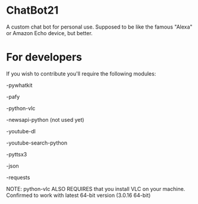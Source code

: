 # ChatBot21
A custom chat bot for personal use. Supposed to be like the famous "Alexa" or Amazon Echo device, but better.





# For developers
If you wish to contribute you'll require the following modules:

  -pywhatkit
  
  -pafy
  
  -python-vlc
  
  -newsapi-python (not used yet)
  
  -youtube-dl
  
  -youtube-search-python
  
  -pyttsx3
  
  -json
  
  -requests
  
  NOTE: python-vlc ALSO REQUIRES that you install VLC on your machine. Confirmed to work with latest 64-bit version (3.0.16 64-bit)
